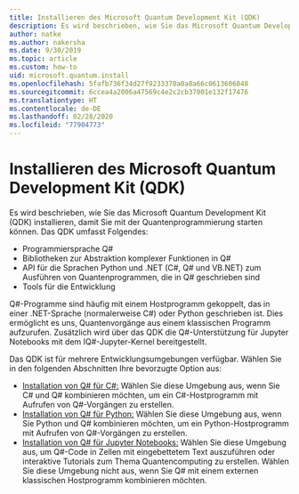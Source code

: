```yaml
---
title: Installieren des Microsoft Quantum Development Kit (QDK)
description: Es wird beschrieben, wie Sie das Microsoft Quantum Development Kit für C#-, Python- und Jupyter Notebook-Umgebungen installieren.
author: natke
ms.author: nakersha
ms.date: 9/30/2019
ms.topic: article
ms.custom: how-to
uid: microsoft.quantum.install
ms.openlocfilehash: 5fafb736f34d27f9233370a0a8a66c0613606048
ms.sourcegitcommit: 6ccea4a2006a47569c4e2c2cb37001e132f17476
ms.translationtype: HT
ms.contentlocale: de-DE
ms.lasthandoff: 02/28/2020
ms.locfileid: "77904773"
---
```

# <a name="install-the-microsoft-quantum-development-kit-qdk"></a>Installieren des Microsoft Quantum Development Kit (QDK)

Es wird beschrieben, wie Sie das Microsoft Quantum Development Kit (QDK) installieren, damit Sie mit der Quantenprogrammierung starten können. Das QDK umfasst Folgendes:

- Programmiersprache Q#
- Bibliotheken zur Abstraktion komplexer Funktionen in Q#
- API für die Sprachen Python und .NET (C#, Q# und VB.NET) zum Ausführen von Quantenprogrammen, die in Q# geschrieben sind
- Tools für die Entwicklung

Q#-Programme sind häufig mit einem Hostprogramm gekoppelt, das in einer .NET-Sprache (normalerweise C#) oder Python geschrieben ist. Dies ermöglicht es uns, Quantenvorgänge aus einem klassischen Programm aufzurufen.
Zusätzlich wird über das QDK die Q#-Unterstützung für Jupyter Notebooks mit dem IQ#-Jupyter-Kernel bereitgestellt.

Das QDK ist für mehrere Entwicklungsumgebungen verfügbar. Wählen Sie in den folgenden Abschnitten Ihre bevorzugte Option aus:

- [Installation von Q# für C#:](xref:microsoft.quantum.install.cs) Wählen Sie diese Umgebung aus, wenn Sie C# und Q# kombinieren möchten, um ein C#-Hostprogramm mit Aufrufen von Q#-Vorgängen zu erstellen.
- [Installation von Q# für Python:](xref:microsoft.quantum.install.python) Wählen Sie diese Umgebung aus, wenn Sie Python und Q# kombinieren möchten, um ein Python-Hostprogramm mit Aufrufen von Q#-Vorgängen zu erstellen.
- [Installation von Q# für Jupyter Notebooks:](xref:microsoft.quantum.install.jupyter) Wählen Sie diese Umgebung aus, um Q#-Code in Zellen mit eingebettetem Text auszuführen oder interaktive Tutorials zum Thema Quantencomputing zu erstellen. Wählen Sie diese Umgebung nicht aus, wenn Sie Q# mit einem externen klassischen Hostprogramm kombinieren möchten.
